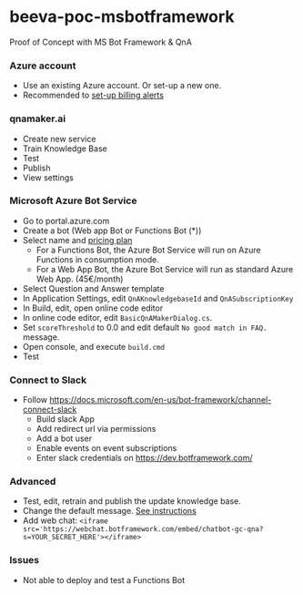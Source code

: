 # beeva-poc-msbotframework
Proof of Concept with MS Bot Framework &amp; QnA

### Azure account

- Use an existing Azure account. Or set-up a new one.
- Recommended to [set-up billing alerts](https://docs.microsoft.com/en-us/azure/billing/billing-set-up-alerts)

### qnamaker.ai
- Create new service
- Train Knowledge Base
- Test
- Publish
- View settings

### Microsoft Azure Bot Service
- Go to portal.azure.com
- Create a bot (Web app Bot or Functions Bot (\*))
- Select name and [pricing plan](https://azure.microsoft.com/en-us/pricing/details/bot-service/)
  - For a Functions Bot, the Azure Bot Service will run on Azure Functions in consumption mode.
  - For a Web App Bot, the Azure Bot Service will run as standard Azure Web App. (45€/month)
- Select Question and Answer template
- In Application Settings, edit `QnAKnowledgebaseId` and `QnASubscriptionKey`
- In Build, edit, open online code editor
- In online code editor, edit `BasicQnAMakerDialog.cs`.
- Set `scoreThreshold` to 0.0 and edit default `No good match in FAQ.` message.
- Open console, and execute `build.cmd`
- Test

### Connect to Slack
- Follow https://docs.microsoft.com/en-us/bot-framework/channel-connect-slack
  - Build slack App
  - Add redirect url via permissions
  - Add a bot user
  - Enable events on event subscriptions
  - Enter slack credentials on https://dev.botframework.com/

### Advanced
- Test, edit, retrain and publish the update knowledge base.
- Change the default message. [See instructions](https://docs.microsoft.com/es-es/bot-framework/azure-bot-service-template-question-answer)
- Add web chat: `<iframe src='https://webchat.botframework.com/embed/chatbot-gc-qna?s=YOUR_SECRET_HERE'></iframe>`

### Issues
- Not able to deploy and test a Functions Bot
